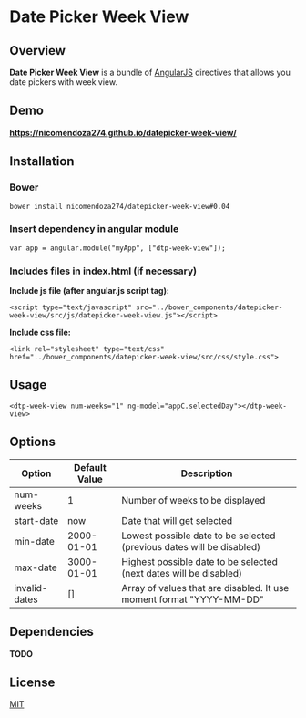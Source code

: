 # Date Picker Week View

## Overview
**Date Picker Week View** is a bundle of [AngularJS](http://angularjs.org) directives that allows you date pickers with
week view.

## Demo
**https://nicomendoza274.github.io/datepicker-week-view/**

## Installation
### Bower
````
bower install nicomendoza274/datepicker-week-view#0.04
````

### Insert dependency in angular module
````
var app = angular.module("myApp", ["dtp-week-view"]);
````

### Includes files in index.html (if necessary)

**Include js file (after angular.js script tag):**
````
<script type="text/javascript" src="../bower_components/datepicker-week-view/src/js/datepicker-week-view.js"></script>
````

**Include css file:**
````
<link rel="stylesheet" type="text/css" href="../bower_components/datepicker-week-view/src/css/style.css">
````


## Usage

````
<dtp-week-view num-weeks="1" ng-model="appC.selectedDay"></dtp-week-view>
````


## Options
| Option  | Default Value | Description|
| ------------- | ------------- | ------------------------ |
| num-weeks  | 1  | Number of weeks to be displayed  |
| start-date  | now  | Date that will get selected   |
| min-date  | 2000-01-01  | Lowest possible date to be selected (previous dates will be disabled)   |
| max-date  | 3000-01-01  | Highest possible date to be selected (next dates will be disabled)  |
| invalid-dates  | []  | Array of values that are disabled. It use moment format "YYYY-MM-DD"       |

## Dependencies
**TODO**


## License
[MIT](LICENSE)
